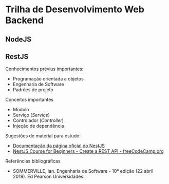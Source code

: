 # Trilha de Desenvolvimento Web Backend 

## NodeJS

## RestJS
Conhecimentos prévius importantes:  
* Programação orientada a objetos 
* Engenharia de Software 
* Padrões de projeto 

Conceitos importantes 
* Modulo 
* Serviço (_Service_) 
* Controlador (_Controller_) 
* Injeção de dependência

Sugestões de material para estudo: 
* [Documentação da página oficial do NestJS](https://docs.nestjs.com/) 
* [NestJS Course for Beginners - Create a REST API - freeCodeCamp.org](https://www.youtube.com/watch?v=GHTA143_b-s)


Referências bibliográficas
* SOMMERVILLE, Ian. Engenharia de Software - 10ª edição (22 abril 2019). Ed Pearson Universidades. 
